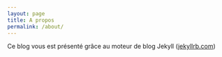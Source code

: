 ```yaml
---
layout: page
title: A propos
permalink: /about/
---
```


Ce blog vous est présenté grâce au moteur de blog Jekyll ([jekyllrb.com](https://jekyllrb.com/))
